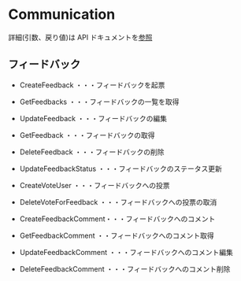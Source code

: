 # Communication

詳細(引数、戻り値)は API ドキュメントを[参照](https://docs.saasus.io/reference/getfeedbacks)

## フィードバック

- CreateFeedback ・・・フィードバックを起票
- GetFeedbacks ・・・フィードバックの一覧を取得
- UpdateFeedback ・・・フィードバックの編集
- GetFeedback ・・・フィードバックの取得
- DeleteFeedback ・・・フィードバックの削除

- UpdateFeedbackStatus ・・・フィードバックのステータス更新

- CreateVoteUser ・・・フィードバックへの投票
- DeleteVoteForFeedback ・・・フィードバックへの投票の取消

- CreateFeedbackComment・・・フィードバックへのコメント
- GetFeedbackComment ・・フィードバックへのコメント取得
- UpdateFeedbackComment ・・・フィードバックへのコメント編集
- DeleteFeedbackComment ・・・フィードバックへのコメント削除
